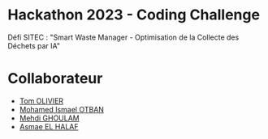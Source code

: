 # Hackathon 2023 - Coding Challenge
  

Défi SITEC : "Smart Waste Manager - Optimisation de la Collecte des Déchets par IA"


# Collaborateur

- [Tom OLIVIER]()
- [Mohamed Ismael OTBAN]()
- [Mehdi GHOULAM]()
- [Asmae EL HALAF]()

